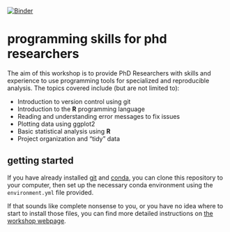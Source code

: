 [![Binder](https://mybinder.org/badge_logo.svg)](https://mybinder.org/v2/gh/iamdonovan/intro-to-r/binder)

# programming skills for phd researchers

The aim of this workshop is to provide PhD Researchers with skills and experience to use programming tools for 
specialized and reproducible analysis. The topics covered include (but are not limited to):

- Introduction to version control using git
- Introduction to the **R** programming language
- Reading and understanding error messages to fix issues
- Plotting data using ggplot2
- Basic statistical analysis using **R**
- Project organization and “tidy” data

## getting started

If you have already installed [git](https://git-scm.com/) and [conda](https://docs.conda.io/en/latest/), you can clone
this repository to your computer, then set up the necessary conda environment using the `environment.yml` file provided.

If that sounds like complete nonsense to you, or you have no idea where to start to install those files, you can find
more detailed instructions on [the workshop webpage](https://iamdonovan.github.io/teaching/r-programming).

